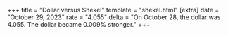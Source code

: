 +++
title = "Dollar versus Shekel"
template = "shekel.html"
[extra]
date = "October 29, 2023"
rate = "4.055"
delta = "On October 28, the dollar was 4.055. The dollar became 0.009% stronger."
+++
